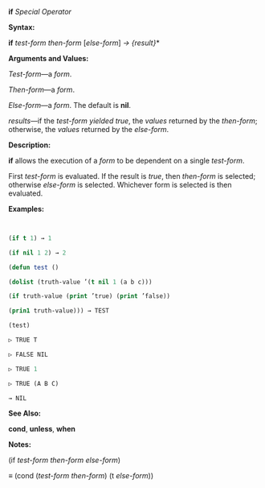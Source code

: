 **if** *Special Operator* 



**Syntax:** 



**if** *test-form then-form* [*else-form*] *→ \{result\}*\* 



**Arguments and Values:** 



*Test-form*—a *form*. 



*Then-form*—a *form*. 



*Else-form*—a *form*. The default is **nil**. 



*results*—if the *test-form yielded true*, the *values* returned by the *then-form*; otherwise, the *values* returned by the *else-form*. 















**Description:** 



**if** allows the execution of a *form* to be dependent on a single *test-form*. 



First *test-form* is evaluated. If the result is *true*, then *then-form* is selected; otherwise *else-form* is selected. Whichever form is selected is then evaluated. 



**Examples:**
```lisp
 

(if t 1) → 1 

(if nil 1 2) → 2 

(defun test () 

(dolist (truth-value ’(t nil 1 (a b c))) 

(if truth-value (print ’true) (print ’false)) 

(prin1 truth-value))) → TEST 

(test) 

▷ TRUE T 

▷ FALSE NIL 

▷ TRUE 1 

▷ TRUE (A B C) 

→ NIL 


```
**See Also:** 



**cond**, **unless**, **when** 



**Notes:** 



(if *test-form then-form else-form*) 



*≡* (cond (*test-form then-form*) (t *else-form*)) 



